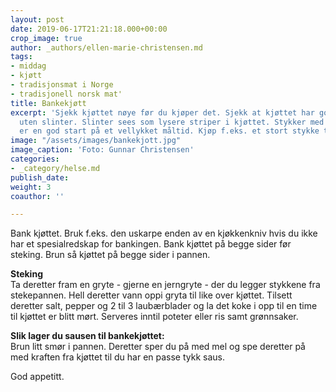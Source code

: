 ```yaml
---
layout: post
date: 2019-06-17T21:21:18.000+00:00
crop_image: true
author: _authors/ellen-marie-christensen.md
tags:
- middag
- kjøtt
- tradisjonsmat i Norge
- tradisjonell norsk mat'
title: Bankekjøtt
excerpt: 'Sjekk kjøttet nøye før du kjøper det. Sjekk at kjøttet har god kvalitet
  uten slinter. Slinter sees som lysere striper i kjøttet. Stykker med ensfarget kjøttfarge
  er en god start på et vellykket måltid. Kjøp f.eks. et stort stykke til hver person. '
image: "/assets/images/bankekjott.jpg"
image_caption: 'Foto: Gunnar Christensen'
categories:
- _category/helse.md
publish_date: 
weight: 3
coauthor: ''

---
```

Bank kjøttet. Bruk f.eks. den uskarpe enden av en kjøkkenkniv hvis du ikke har et spesialredskap for bankingen. Bank kjøttet på begge sider før steking. Brun så kjøttet på begge sider i pannen.

**Steking**  
Ta deretter fram en gryte - gjerne en jerngryte - der du legger stykkene fra stekepannen. Hell deretter vann oppi gryta til like over kjøttet. Tilsett deretter salt, pepper og 2 til 3 laubærblader og la det koke i opp til en time til kjøttet er blitt mørt. Serveres inntil poteter eller ris samt grønnsaker.

**Slik lager du sausen til bankekjøttet:**  
Brun litt smør i pannen. Deretter sper du på med mel og spe deretter på med kraften fra kjøttet til du har en passe tykk saus.

God appetitt.